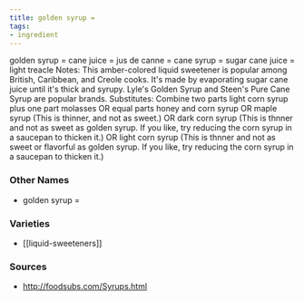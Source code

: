 ```yaml
---
title: golden syrup =
tags:
- ingredient
---
```

golden syrup = cane juice = jus de canne = cane syrup = sugar cane juice = light treacle Notes: This amber-colored liquid sweetener is popular among British, Caribbean, and Creole cooks. It's made by evaporating sugar cane juice until it's thick and syrupy. Lyle's Golden Syrup and Steen's Pure Cane Syrup are popular brands. Substitutes: Combine two parts light corn syrup plus one part molasses OR equal parts honey and corn syrup OR maple syrup (This is thinner, and not as sweet.) OR dark corn syrup (This is thnner and not as sweet as golden syrup. If you like, try reducing the corn syrup in a saucepan to thicken it.) OR light corn syrup (This is thnner and not as sweet or flavorful as golden syrup. If you like, try reducing the corn syrup in a saucepan to thicken it.)

### Other Names

* golden syrup =

### Varieties

* [[liquid-sweeteners]]

### Sources
* http://foodsubs.com/Syrups.html

